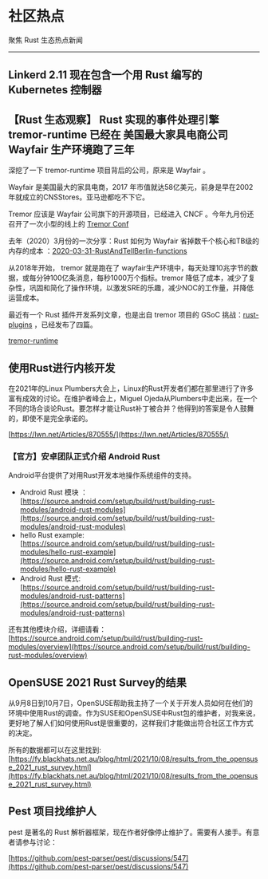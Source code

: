 # 社区热点

聚焦 Rust 生态热点新闻

---

## Linkerd 2.11 现在包含一个用 Rust 编写的 Kubernetes 控制器





## 【Rust 生态观察】 Rust 实现的事件处理引擎 tremor-runtime 已经在 美国最大家具电商公司 Wayfair 生产环境跑了三年

深挖了一下 tremor-runtime 项目背后的公司，原来是 Wayfair 。

Wayfair 是美国最大的家具电商，2017 年市值就达58亿美元，前身是早在2002年就成立的CNSStores。亚马逊都吃不下它。

Tremor 应该是 Wayfair 公司旗下的开源项目，已经进入 CNCF 。今年九月份还召开了一次小型的线上的 [Tremor Conf](https://community.cncf.io/events/details/cncf-tremor-community-presents-tremor-con-2021)

去年（2020）3月份的一次分享：Rust 如何为 Wayfair 省掉数千个核心和TB级的内存的成本 ：[2020-03-31-RustAndTellBerlin-functions](https://www.tremor.rs/slides/2020-03-31-RustAndTellBerlin-functions.pdf)

从2018年开始， tremor 就是跑在了 wayfair生产环境中，每天处理10兆字节的数据，或每分钟100亿条消息，每秒1000万个指标。tremor 降低了成本，减少了复杂性，巩固和简化了操作环境，以激发SRE的乐趣，减少NOC的工作量，并降低运营成本。

最近有一个 Rust 插件开发系列文章，也是出自 tremor 项目的 GSoC 挑战：[rust-plugins](https://nullderef.com/series/rust-plugins/) ，已经发布了四篇。

[tremor-runtime](https://github.com/tremor-rs/tremor-runtime)

## 使用Rust进行内核开发

在2021年的Linux Plumbers大会上，Linux的Rust开发者们都在那里进行了许多富有成效的讨论。在维护者峰会上，Miguel Ojeda从Plumbers中走出来，在一个不同的场合谈论Rust。要怎样才能让Rust补丁被合并？他得到的答案是令人鼓舞的，即使不是完全承诺的。

[https://lwn.net/Articles/870555/](https://lwn.net/Articles/870555/)

### 【官方】安卓团队正式介绍 Android Rust

Android平台提供了对用Rust开发本地操作系统组件的支持。

- Android Rust 模块 ： [https://source.android.com/setup/build/rust/building-rust-modules/android-rust-modules](https://source.android.com/setup/build/rust/building-rust-modules/android-rust-modules)
- hello Rust example: [https://source.android.com/setup/build/rust/building-rust-modules/hello-rust-example](https://source.android.com/setup/build/rust/building-rust-modules/hello-rust-example)
- Android Rust 模式: [https://source.android.com/setup/build/rust/building-rust-modules/android-rust-patterns](https://source.android.com/setup/build/rust/building-rust-modules/android-rust-patterns)

还有其他模块介绍，详细请看：[https://source.android.com/setup/build/rust/building-rust-modules/overview](https://source.android.com/setup/build/rust/building-rust-modules/overview)

## OpenSUSE 2021 Rust Survey的结果

从9月8日到10月7日，OpenSUSE帮助我主持了一个关于开发人员如何在他们的环境中使用Rust的调查。作为SUSE和OpenSUSE中Rust包的维护者，对我来说，更好地了解人们如何使用Rust是很重要的，这样我们才能做出符合社区工作方式的决定。

所有的数据都可以在这里找到: [https://fy.blackhats.net.au/blog/html/2021/10/08/results_from_the_opensuse_2021_rust_survey.html](https://fy.blackhats.net.au/blog/html/2021/10/08/results_from_the_opensuse_2021_rust_survey.html)

## Pest 项目找维护人

pest 是著名的 Rust 解析器框架，现在作者好像停止维护了。需要有人接手。有意者请参与讨论：

[https://github.com/pest-parser/pest/discussions/547](https://github.com/pest-parser/pest/discussions/547)

